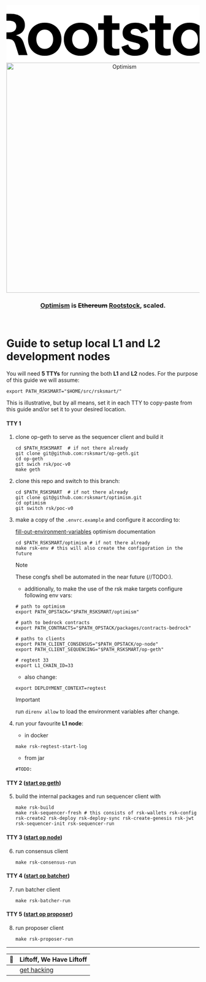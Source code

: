 
<div align="center">
  <div>
  <svg xmlns="http://www.w3.org/2000/svg" version="1.1" width="100%" height="100px" viewBox="39.3 0 100 29.7" style="background-color: rgb(255, 255, 255);">
      <defs/>
      <g clip-path="url(#clip0_2294_8879)"><path d="M32.4087 25.8857V4.49951H41.4337C43.0323 4.49951 44.3984 4.74467 45.5029 5.23498C46.6074 5.72529 47.4503 6.40307 48.0171 7.26833C48.5839 8.13358 48.86 9.14305 48.86 10.2967C48.86 11.1908 48.7002 11.984 48.3659 12.705C48.0316 13.4261 47.5375 14.0173 46.869 14.5076C46.2005 14.9979 45.4012 15.3296 44.442 15.5171V15.7046C45.1687 15.8776 45.779 16.166 46.2732 16.5698C46.7673 16.9736 47.1742 17.4639 47.4939 18.0263C47.8282 18.6032 48.1188 19.2954 48.3804 20.1318L50.2261 25.8713H45.6337L44.006 20.7663C43.7735 19.9443 43.4974 19.3098 43.1776 18.8483C42.8579 18.3868 42.451 18.0552 41.9278 17.8533C41.4046 17.6514 40.7361 17.536 39.8932 17.536H36.8994V25.8569H32.4087V25.8857ZM40.6634 14.1183C41.4191 14.1183 42.0731 14.0029 42.6399 13.7866C43.1922 13.5703 43.6282 13.2242 43.9333 12.7627C44.2385 12.3012 44.3984 11.7244 44.3984 11.061C44.3984 10.3832 44.2385 9.82083 43.9333 9.37378C43.6282 8.92673 43.1922 8.59505 42.6399 8.39316C42.0877 8.19127 41.4191 8.0759 40.6634 8.0759H36.8994V14.1327H40.6634V14.1183Z" fill="#000000"></path><path d="M59.1203 26.246C57.4926 26.246 56.0247 25.8855 54.7168 25.1789C53.3943 24.4723 52.3624 23.4628 51.6067 22.1649C50.851 20.867 50.4731 19.3817 50.4731 17.7089C50.4731 16.0505 50.851 14.5651 51.5922 13.2672C52.3334 11.9693 53.3797 10.9455 54.6877 10.2244C56.0102 9.48894 57.4926 9.12842 59.1493 9.12842C60.8061 9.12842 62.2885 9.48894 63.5964 10.2244C64.9044 10.9455 65.9362 11.9693 66.6774 13.2672C67.4186 14.5651 67.7965 16.0505 67.7965 17.7233C67.7965 19.3817 67.4186 20.867 66.6629 22.1649C65.9072 23.4628 64.8753 24.4723 63.5674 25.1933C62.2449 25.8855 60.7625 26.246 59.1203 26.246ZM59.1203 22.6841C59.9487 22.6841 60.6898 22.4822 61.3438 22.0784C61.9978 21.6746 62.521 21.0978 62.9134 20.3479C63.2912 19.598 63.4947 18.7183 63.4947 17.7089C63.4947 16.7138 63.3058 15.8341 62.9279 15.0698C62.5501 14.3199 62.0269 13.7287 61.3729 13.3249C60.7189 12.9211 59.9632 12.7048 59.1348 12.7048C58.3064 12.7048 57.5652 12.9067 56.9113 13.3249C56.2573 13.7287 55.7341 14.3199 55.3562 15.0698C54.9784 15.8197 54.7894 16.7138 54.7894 17.7233C54.7894 18.7183 54.9784 19.598 55.3708 20.3479C55.7486 21.0978 56.2718 21.6746 56.9258 22.0784C57.5507 22.4822 58.2919 22.6841 59.1203 22.6841Z" fill="#000000"></path><path d="M77.6645 26.246C76.0368 26.246 74.5689 25.8855 73.261 25.1789C71.9385 24.4723 70.9066 23.4628 70.1509 22.1649C69.3952 20.867 69.0173 19.3817 69.0173 17.7089C69.0173 16.0505 69.3952 14.5651 70.1364 13.2672C70.8776 11.9693 71.9239 10.9455 73.2319 10.2244C74.5544 9.48894 76.0368 9.12842 77.6935 9.12842C79.3503 9.12842 80.8327 9.48894 82.1406 10.2244C83.4486 10.9455 84.4804 11.9693 85.2216 13.2672C85.9628 14.5651 86.3406 16.0505 86.3406 17.7233C86.3406 19.3817 85.9628 20.867 85.2071 22.1649C84.4514 23.4628 83.4195 24.4723 82.1116 25.1933C80.7891 25.8855 79.3067 26.246 77.6645 26.246ZM77.6645 22.6841C78.4928 22.6841 79.234 22.4822 79.888 22.0784C80.542 21.6746 81.0652 21.0978 81.4576 20.3479C81.8354 19.598 82.0389 18.7183 82.0389 17.7089C82.0389 16.7138 81.85 15.8341 81.4721 15.0698C81.0942 14.3199 80.5711 13.7287 79.9171 13.3249C79.2631 12.9211 78.5074 12.7048 77.679 12.7048C76.8506 12.7048 76.1094 12.9067 75.4554 13.3249C74.8015 13.7287 74.2783 14.3199 73.9004 15.0698C73.5226 15.8197 73.3336 16.7138 73.3336 17.7233C73.3336 18.7183 73.5226 19.598 73.915 20.3479C74.2928 21.0978 74.816 21.6746 75.47 22.0784C76.0949 22.4822 76.8361 22.6841 77.6645 22.6841Z" fill="#000000"></path><path d="M95.2057 26.1453C93.8251 26.1453 92.7206 25.929 91.9213 25.4964C91.1074 25.0637 90.5406 24.4725 90.2209 23.7514C89.8867 23.016 89.7268 22.1507 89.7268 21.1557V12.806H86.8057V9.4459H89.7268V5.33594H93.985V9.4459H97.8217V12.7915H93.985V20.9249C93.985 21.4874 94.1594 21.92 94.5081 22.2228C94.8569 22.5257 95.4237 22.6699 96.2085 22.6699C96.7026 22.6699 97.2258 22.6122 97.7781 22.5112V25.7415C96.9788 26.0155 96.1213 26.1453 95.2057 26.1453Z" fill="#000000"></path><path d="M105.902 26.2607C104.071 26.2607 102.545 25.8569 101.324 25.0494C100.103 24.2418 99.2749 23.0881 98.8389 21.5739L102.327 20.4058C102.617 21.2567 103.068 21.92 103.664 22.3815C104.26 22.843 105.001 23.0737 105.858 23.0737C106.73 23.0737 107.384 22.9151 107.835 22.6122C108.285 22.3094 108.503 21.8912 108.503 21.4009C108.503 20.9971 108.402 20.6654 108.198 20.4347C107.995 20.1895 107.646 19.9876 107.166 19.8002C106.687 19.6271 105.989 19.4396 105.103 19.2377C103.707 18.9349 102.603 18.5888 101.804 18.1994C101.004 17.8101 100.408 17.3198 100.031 16.6997C99.6527 16.0796 99.4493 15.3152 99.4493 14.3635C99.4493 13.3107 99.7254 12.4022 100.263 11.6091C100.801 10.8159 101.571 10.2102 102.588 9.7632C103.606 9.33057 104.768 9.11426 106.091 9.11426C107.253 9.11426 108.285 9.27289 109.186 9.60457C110.087 9.93625 110.814 10.4266 111.395 11.0755C111.977 11.7244 112.384 12.5176 112.602 13.4405L109.143 14.5942C108.896 13.8732 108.503 13.3107 107.995 12.8925C107.471 12.4888 106.847 12.2724 106.12 12.2724C105.611 12.2724 105.175 12.3301 104.797 12.4599C104.42 12.5897 104.129 12.7772 103.925 13.0223C103.722 13.2675 103.62 13.5559 103.62 13.8876C103.62 14.2625 103.707 14.5654 103.896 14.7817C104.071 14.998 104.405 15.1855 104.87 15.3441C105.335 15.5027 106.018 15.6758 106.905 15.8632C108.373 16.1805 109.535 16.5266 110.364 16.916C111.192 17.2909 111.817 17.7956 112.209 18.4013C112.602 19.0214 112.805 19.8002 112.805 20.7808C112.805 21.8912 112.543 22.843 112.006 23.665C111.468 24.4725 110.683 25.107 109.651 25.5685C108.62 26.03 107.37 26.2607 105.902 26.2607Z" fill="#000000"></path><path d="M121.787 26.1453C120.406 26.1453 119.301 25.929 118.502 25.4964C117.688 25.0637 117.121 24.4725 116.802 23.7514C116.467 23.016 116.308 22.1507 116.308 21.1557V12.806H113.386V9.4459H116.308V5.33594H120.566V9.4459H124.402V12.7915H120.566V20.9249C120.566 21.4874 120.74 21.92 121.089 22.2228C121.438 22.5257 122.005 22.6699 122.789 22.6699C123.283 22.6699 123.807 22.6122 124.359 22.5112V25.7415C123.56 26.0155 122.702 26.1453 121.787 26.1453Z" fill="#000000"></path><path d="M134.081 26.246C132.454 26.246 130.986 25.8855 129.678 25.1789C128.355 24.4723 127.324 23.4628 126.568 22.1649C125.812 20.867 125.434 19.3817 125.434 17.7089C125.434 16.0505 125.812 14.5651 126.553 13.2672C127.295 11.9693 128.341 10.9455 129.649 10.2244C130.971 9.48894 132.454 9.12842 134.111 9.12842C135.767 9.12842 137.25 9.48894 138.558 10.2244C139.866 10.9455 140.897 11.9693 141.639 13.2672C142.38 14.5651 142.758 16.0505 142.758 17.7233C142.758 19.3817 142.38 20.867 141.624 22.1649C140.868 23.4628 139.837 24.4723 138.529 25.1933C137.206 25.8855 135.738 26.246 134.081 26.246ZM134.081 22.6841C134.91 22.6841 135.651 22.4822 136.305 22.0784C136.959 21.6746 137.482 21.0978 137.875 20.3479C138.252 19.598 138.456 18.7183 138.456 17.7089C138.456 16.7138 138.267 15.8341 137.889 15.0698C137.511 14.3199 136.988 13.7287 136.334 13.3249C135.68 12.9211 134.924 12.7048 134.096 12.7048C133.268 12.7048 132.526 12.9067 131.872 13.3249C131.218 13.7287 130.695 14.3199 130.317 15.0698C129.94 15.8197 129.751 16.7138 129.751 17.7233C129.751 18.7183 129.94 19.598 130.332 20.3479C130.71 21.0978 131.233 21.6746 131.887 22.0784C132.526 22.4822 133.253 22.6841 134.081 22.6841Z" fill="#000000"></path><path d="M153.003 26.2605C151.463 26.2605 150.039 25.9432 148.731 25.2943C147.408 24.6453 146.362 23.6792 145.563 22.3957C144.763 21.1122 144.371 19.5692 144.371 17.781C144.371 16.0072 144.749 14.4786 145.519 13.1663C146.289 11.854 147.321 10.859 148.629 10.1523C149.937 9.44571 151.39 9.09961 152.974 9.09961C154.282 9.09961 155.46 9.34476 156.506 9.83508C157.552 10.3254 158.439 10.9887 159.136 11.8396C159.834 12.6904 160.343 13.6566 160.633 14.7382L156.956 15.7909C156.782 15.1852 156.506 14.6517 156.157 14.1902C155.808 13.7287 155.372 13.3538 154.864 13.0798C154.355 12.8058 153.759 12.676 153.105 12.676C152.233 12.676 151.448 12.8923 150.765 13.3105C150.082 13.7287 149.545 14.32 149.167 15.0843C148.789 15.8486 148.585 16.7283 148.585 17.7089C148.585 18.7328 148.789 19.6125 149.196 20.3623C149.603 21.1122 150.155 21.6891 150.838 22.0784C151.521 22.4678 152.262 22.6697 153.076 22.6697C153.73 22.6697 154.311 22.5399 154.835 22.2803C155.358 22.0207 155.794 21.6602 156.157 21.2276C156.52 20.7805 156.797 20.2902 156.985 19.7567L160.648 20.8382C160.386 21.8044 159.921 22.6985 159.253 23.5349C158.584 24.3569 157.712 25.0203 156.637 25.525C155.576 26.0009 154.37 26.2605 153.003 26.2605Z" fill="#000000"></path><path d="M162.726 25.8857V4.49951H166.984V16.0074L173.669 9.44588H178.596L171.475 16.2814L178.552 25.8857H173.582L168.452 18.8483L166.97 20.2327V25.8857H162.726Z" fill="#000000"></path><path d="M13.1815 8.46523C15.3968 8.46523 17.1926 6.68324 17.1926 4.48505C17.1926 2.28687 15.3968 0.504883 13.1815 0.504883C10.9662 0.504883 9.17041 2.28687 9.17041 4.48505C9.17041 6.68324 10.9662 8.46523 13.1815 8.46523Z" fill="#000000"></path><path d="M24.3283 16.7859C22.41 15.6899 19.9539 16.3389 18.8494 18.2424C18.4715 18.8914 18.2971 19.6124 18.3117 20.319C18.3553 22.0784 16.7566 22.9869 15.2452 22.0784C15.1871 22.0496 15.1289 22.0063 15.0563 21.9775C13.5303 21.1266 13.5303 19.324 15.0563 18.4876C16.3061 17.8098 17.1636 16.4975 17.1636 14.9833C17.1636 14.9545 17.1636 14.9256 17.1636 14.8968C17.12 13.1374 18.7186 12.2289 20.23 13.1374C21.4363 13.8729 23.0058 13.9306 24.3138 13.1807C26.2321 12.0847 26.8861 9.64758 25.7816 7.74401C24.6771 5.84045 22.221 5.19151 20.3027 6.2875C18.9947 7.03739 18.2681 8.4218 18.2971 9.82063C18.3407 11.58 16.7421 12.4885 15.2452 11.58C14.6348 11.205 13.9227 10.9887 13.1525 10.9887C12.3822 10.9887 11.6701 11.205 11.0597 11.5656C9.54827 12.4597 7.96417 11.5511 8.00777 9.8062C8.03684 8.39296 7.31019 7.02297 6.00222 6.27308C4.08387 5.17709 1.62779 5.84045 0.523287 7.74401C-0.58122 9.64758 0.087297 12.0847 2.00565 13.1807C3.31362 13.9306 4.88318 13.8585 6.08942 13.1374C7.60085 12.2289 9.18495 13.1374 9.14135 14.8968C9.14135 14.9256 9.14135 14.9545 9.14135 14.9833C9.14135 16.4975 9.98426 17.8098 11.2486 18.4876C12.7746 19.3384 12.7746 21.141 11.2486 21.9775C11.1905 22.0063 11.1324 22.0496 11.0742 22.0784C9.5628 22.9725 7.97871 22.064 8.02231 20.319C8.03684 19.6124 7.86244 18.8914 7.48459 18.228C6.38008 16.3245 3.92401 15.6755 2.00565 16.7715C0.087297 17.8963 -0.566687 20.3335 0.53782 22.237C1.64233 24.1406 4.0984 24.7895 6.01676 23.6935C6.04582 23.6791 6.06035 23.6647 6.08942 23.6503C7.60085 22.7418 9.18495 23.6503 9.14135 25.4096C9.14135 25.4385 9.14135 25.4673 9.14135 25.5106C9.14135 27.7026 10.9434 29.4907 13.1525 29.4907C15.3615 29.4907 17.1636 27.7026 17.1636 25.5106C17.1636 25.4817 17.1636 25.4529 17.1636 25.4241C17.12 23.6647 18.7186 22.7562 20.23 23.6647C20.2591 23.6791 20.2881 23.6935 20.3172 23.7224C22.2356 24.8184 24.6916 24.1694 25.7961 22.2659C26.9007 20.319 26.2467 17.8819 24.3283 16.7859Z" fill="#000000"></path></g>
  </svg>
</div>
  <a href="https://optimism.io"><img alt="Optimism" src="https://raw.githubusercontent.com/ethereum-optimism/brand-kit/main/assets/svg/OPTIMISM-R.svg" width=600></a>
  <br />
  <h3><a href="https://optimism.io">Optimism</a> is <del>Ethereum</del> <ins>Rootstock</ins>, scaled.</h3>
  <br />
</div>

# Guide to setup local L1 and L2 development nodes

You will need **5 TTYs** for running the both **L1** and **L2** nodes.
For the purpose of this guide we will assume:

```shell
export PATH_RSKSMART="$HOME/src/rsksmart/"
```

This is illustrative, but by all means, set it in each TTY to copy-paste from this guide and/or set it to your desired location.

#### TTY 1

1. clone op-geth to serve as the sequencer client and build it

    ```shell
    cd $PATH_RSKSMART  # if not there already
    git clone git@github.com:rsksmart/op-geth.git
    cd op-geth
    git swich rsk/poc-v0
    make geth
    ```


2. clone this repo and switch to this branch:

    ```shell
    cd $PATH_RSKSMART  # if not there already
    git clone git@github.com:rsksmart/optimism.git
    cd optimism
    git switch rsk/poc-v0
    ```

3. make a copy of the `.envrc.example` and configure it according to:

    [fill-out-environment-variables](https://docs.optimism.io/builders/chain-operators/tutorials/create-l2-rollup#fill-out-environment-variables) optimism documentation

    ```shell
    cd $PATH_RSKSMART/optimism # if not there already
    make rsk-env # this will also create the configuration in the future
    ```

      > [!NOTE]
      > These congfs shell be automated in the near future (//TODO:).

      - additionally, to make the use of the rsk make targets configure following env vars:

    ```shell
    # path to optimism
    export PATH_OPSTACK="$PATH_RSKSMART/optimism"

    # path to bedrock contracts
    export PATH_CONTRACTS="$PATH_OPSTACK/packages/contracts-bedrock"

    # paths to clients
    export PATH_CLIENT_CONSENSUS="$PATH_OPSTACK/op-node"
    export PATH_CLIENT_SEQUENCING="$PATH_RSKSMART/op-geth"

    # regtest 33
    export L1_CHAIN_ID=33
    ```

      - also change:
      ```shell
      export DEPLOYMENT_CONTEXT=regtest
      ```

    > [!IMPORTANT]
    > run `direnv allow` to load the environment variables after change.

4. run your favourite **L1 node**:

    - in docker

    ```shell
    make rsk-regtest-start-log
    ```

    - from jar

    ```shell
    #TODO:
    ```

#### TTY 2 ([start op geth](https://docs.optimism.io/builders/chain-operators/tutorials/create-l2-rollup#start-op-geth))

5. build the internal packages and run sequencer client with

    ```shell
    make rsk-build
    make rsk-sequencer-fresh # this consists of rsk-wallets rsk-config rsk-create2 rsk-deploy rsk-deploy-sync rsk-create-genesis rsk-jwt rsk-sequencer-init rsk-sequencer-run
    ```

#### TTY 3 ([start op node](https://docs.optimism.io/builders/chain-operators/tutorials/create-l2-rollup#start-op-node))

6. run consensus client

    ```shell
    make rsk-consensus-run
    ```

#### TTY 4 ([start op batcher](https://docs.optimism.io/builders/chain-operators/tutorials/create-l2-rollup#start-op-batcher))

7. run batcher client

    ```shell
    make rsk-batcher-run
    ```

#### TTY 5 ([start op proposer](https://docs.optimism.io/builders/chain-operators/tutorials/create-l2-rollup#start-op-proposer))

8. run proposer client

    ```shell
    make rsk-proposer-run
    ```

---

| :rocket:    | Liftoff, We Have Liftoff|
|---------------|:----------------------------------------|
||[get hacking](https://docs.optimism.io/builders/chain-operators/hacks/overview)|
